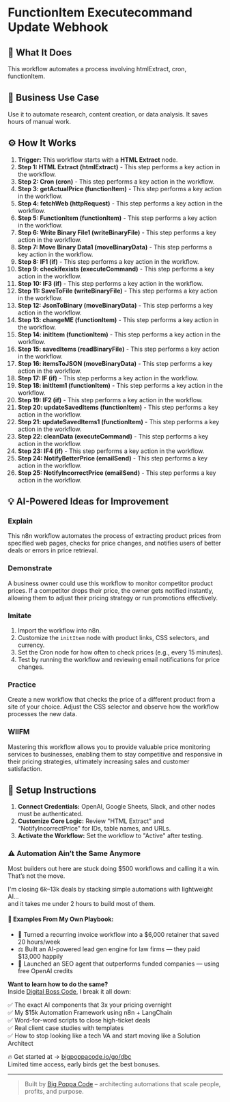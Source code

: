 # FunctionItem Executecommand Update Webhook

## 🚀 What It Does
This workflow automates a process involving htmlExtract, cron, functionItem.

## 💼 Business Use Case
Use it to automate research, content creation, or data analysis. It saves hours of manual work.

## ⚙️ How It Works
1.  **Trigger:** This workflow starts with a **HTML Extract** node.
2. **Step 1: HTML Extract (htmlExtract)** - This step performs a key action in the workflow.
3. **Step 2: Cron (cron)** - This step performs a key action in the workflow.
4. **Step 3: getActualPrice (functionItem)** - This step performs a key action in the workflow.
5. **Step 4: fetchWeb (httpRequest)** - This step performs a key action in the workflow.
6. **Step 5: FunctionItem (functionItem)** - This step performs a key action in the workflow.
7. **Step 6: Write Binary File1 (writeBinaryFile)** - This step performs a key action in the workflow.
8. **Step 7: Move Binary Data1 (moveBinaryData)** - This step performs a key action in the workflow.
9. **Step 8: IF1 (if)** - This step performs a key action in the workflow.
10. **Step 9: checkifexists (executeCommand)** - This step performs a key action in the workflow.
11. **Step 10: IF3 (if)** - This step performs a key action in the workflow.
12. **Step 11: SaveToFile (writeBinaryFile)** - This step performs a key action in the workflow.
13. **Step 12: JsonToBinary (moveBinaryData)** - This step performs a key action in the workflow.
14. **Step 13: changeME (functionItem)** - This step performs a key action in the workflow.
15. **Step 14: initItem (functionItem)** - This step performs a key action in the workflow.
16. **Step 15: savedItems (readBinaryFile)** - This step performs a key action in the workflow.
17. **Step 16: itemsToJSON (moveBinaryData)** - This step performs a key action in the workflow.
18. **Step 17: IF (if)** - This step performs a key action in the workflow.
19. **Step 18: initItem1 (functionItem)** - This step performs a key action in the workflow.
20. **Step 19: IF2 (if)** - This step performs a key action in the workflow.
21. **Step 20: updateSavedItems (functionItem)** - This step performs a key action in the workflow.
22. **Step 21: updateSavedItems1 (functionItem)** - This step performs a key action in the workflow.
23. **Step 22: cleanData (executeCommand)** - This step performs a key action in the workflow.
24. **Step 23: IF4 (if)** - This step performs a key action in the workflow.
25. **Step 24: NotifyBetterPrice (emailSend)** - This step performs a key action in the workflow.
26. **Step 25: NotifyIncorrectPrice (emailSend)** - This step performs a key action in the workflow.

## 💡 AI-Powered Ideas for Improvement
### Explain
This n8n workflow automates the process of extracting product prices from specified web pages, checks for price changes, and notifies users of better deals or errors in price retrieval.

### Demonstrate
A business owner could use this workflow to monitor competitor product prices. If a competitor drops their price, the owner gets notified instantly, allowing them to adjust their pricing strategy or run promotions effectively.

### Imitate
1. Import the workflow into n8n.
2. Customize the `initItem` node with product links, CSS selectors, and currency.
3. Set the Cron node for how often to check prices (e.g., every 15 minutes).
4. Test by running the workflow and reviewing email notifications for price changes.

### Practice
Create a new workflow that checks the price of a different product from a site of your choice. Adjust the CSS selector and observe how the workflow processes the new data.

### WIIFM
Mastering this workflow allows you to provide valuable price monitoring services to businesses, enabling them to stay competitive and responsive in their pricing strategies, ultimately increasing sales and customer satisfaction.

## 🔧 Setup Instructions
1. **Connect Credentials:** OpenAI, Google Sheets, Slack, and other nodes must be authenticated.
2. **Customize Core Logic:** Review "HTML Extract" and "NotifyIncorrectPrice" for IDs, table names, and URLs.
3. **Activate the Workflow:** Set the workflow to "Active" after testing.

### ⚠️ Automation Ain’t the Same Anymore

Most builders out here are stuck doing $500 workflows and calling it a win.  
That’s not the move.  

I'm closing $6k–$13k deals by stacking simple automations with lightweight AI...  
and it takes me under 2 hours to build most of them.

#### 🧠 Examples From My Own Playbook:
- 🔁 Turned a recurring invoice workflow into a $6,000 retainer that saved 20 hours/week  
- ⚖️ Built an AI-powered lead gen engine for law firms — they paid $13,000 happily  
- 🚀 Launched an SEO agent that outperforms funded companies — using free OpenAI credits  

**Want to learn how to do the same?**  
Inside [Digital Boss Code](https://bigpoppacode.io/go/dbc), I break it all down:

✅ The exact AI components that 3x your pricing overnight  
✅ My $15k Automation Framework using n8n + LangChain  
✅ Word-for-word scripts to close high-ticket deals  
✅ Real client case studies with templates  
✅ How to stop looking like a tech VA and start moving like a Solution Architect  

🔥 Get started at → [bigpoppacode.io/go/dbc](https://bigpoppacode.io/go/dbc)  
Limited time access, early birds get the best bonuses.

---
> Built by [Big Poppa Code](https://bigpoppacode.io) – architecting automations that scale people, profits, and purpose.
